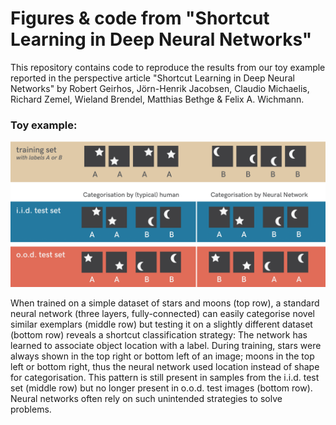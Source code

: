 # Figures & code from "Shortcut Learning in Deep Neural Networks"

This repository contains code to reproduce the results from our toy example reported in the perspective article "Shortcut Learning in Deep Neural Networks" by Robert Geirhos, Jörn-Henrik Jacobsen, Claudio Michaelis, Richard Zemel, Wieland Brendel, Matthias Bethge & Felix A. Wichmann.

### Toy example:
![ ](./figures/toy_figure.png  "toy example")

When trained on a simple dataset of stars and moons (top row), a standard neural network (three layers, fully-connected) can easily categorise novel similar exemplars (middle row) but testing it on a slightly different dataset (bottom row) reveals a shortcut classification strategy: The network has learned to associate object location with a label. During training, stars were always shown in the top right or bottom left of an image; moons in the top left or bottom right, thus the neural network used location instead of shape for categorisation. This pattern is still present in samples from the i.i.d. test set (middle row) but no longer present in o.o.d. test images (bottom row). Neural networks often rely on such unintended strategies to solve problems.
